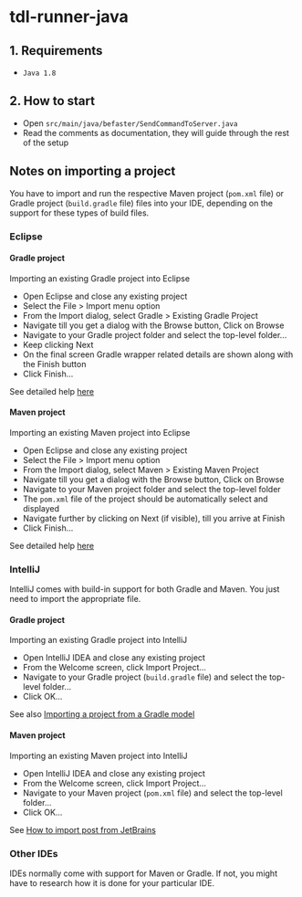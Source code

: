 # tdl-runner-java


## 1. Requirements

- `Java 1.8`

## 2. How to start

- Open `src/main/java/befaster/SendCommandToServer.java`
- Read the comments as documentation, they will guide through the rest of the setup

## Notes on importing a project

You have to import and run the respective Maven project (`pom.xml` file) or Gradle project (`build.gradle` file) files into your IDE,
depending on the support for these types of build files.

### Eclipse

#### Gradle project

Importing an existing Gradle project into Eclipse
- Open Eclipse and close any existing project
- Select the File > Import menu option
- From the Import dialog, select Gradle > Existing Gradle Project
- Navigate till you get a dialog with the Browse button, Click on Browse 
- Navigate to your Gradle project folder and select the top-level folder...
- Keep clicking Next
- On the final screen Gradle wrapper related details are shown along with the Finish button 
- Click Finish...

See detailed help [here](http://www.vogella.com/tutorials/EclipseGradle/article.html)

#### Maven project

Importing an existing Maven project into Eclipse
- Open Eclipse and close any existing project
- Select the File > Import menu option
- From the Import dialog, select Maven > Existing Maven Project
- Navigate till you get a dialog with the Browse button, Click on Browse
- Navigate to your Maven project folder and select the top-level folder
- The `pom.xml` file of the project should be automatically select and displayed
- Navigate further by clicking on Next (if visible), till you arrive at Finish
- Click Finish...

See detailed help [here](http://www.vogella.com/tutorials/EclipseMaven/article.html)

### IntelliJ

IntelliJ comes with build-in support for both Gradle and Maven.
You just need to import the appropriate file.

#### Gradle project

Importing an existing Gradle project into IntelliJ
- Open IntelliJ IDEA and close any existing project
- From the Welcome screen, click Import Project...
- Navigate to your Gradle project (`build.gradle` file) and select the top-level folder...
- Click OK...

See also [Importing a project from a Gradle model](https://www.jetbrains.com/help/idea/gradle.html#gradle_import)

#### Maven project

Importing an existing Maven project into IntelliJ
- Open IntelliJ IDEA and close any existing project
- From the Welcome screen, click Import Project...
- Navigate to your Maven project (`pom.xml` file) and select the top-level folder...
- Click OK...

See [How to import post from JetBrains](https://blog.jetbrains.com/idea/2008/03/opening-maven-projects-is-easy-as-pie/)


### Other IDEs

IDEs normally come with support for Maven or Gradle. If not, you might have to research how it is done for your particular IDE.
